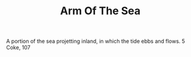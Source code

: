 ---
title: Arm Of The Sea
permalink: "/definitions/arm-of-the-sea.html"
body: A portion of the sea projetting inland, in which the tide ebbs and flows. 5
  Coke, 107
published_at: '2018-07-07'
layout: post
---